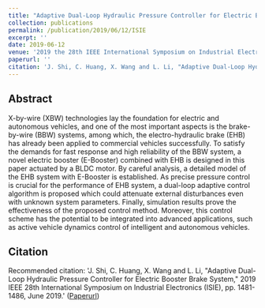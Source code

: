 ```yaml
---
title: "Adaptive Dual-Loop Hydraulic Pressure Controller for Electric Booster Brake System"
collection: publications
permalink: /publication/2019/06/12/ISIE
excerpt: ''
date: 2019-06-12
venue: '2019 the 28th IEEE International Symposium on Industrial Electronics (ISIE)'
paperurl: ''
citation: 'J. Shi, C. Huang, X. Wang and L. Li, "Adaptive Dual-Loop Hydraulic Pressure Controller for Electric Booster Brake System," 2019 IEEE 28th International Symposium on Industrial Electronics (ISIE), pp. 1481-1486, June 2019.'
---
```


## Abstract
X-by-wire (XBW) technologies lay the foundation for electric and autonomous vehicles, and one of the most important aspects is the brake-by-wire (BBW) systems, among which, the electro-hydraulic brake (EHB) has already been applied to commercial vehicles successfully. To satisfy the demands for fast response and high reliability of the BBW system, a novel electric booster (E-Booster) combined with EHB is designed in this paper actuated by a BLDC motor. By careful analysis, a detailed model of the EHB system with E-Booster is established. As precise pressure control is crucial for the performance of EHB system, a dual-loop adaptive control algorithm is proposed which could attenuate external disturbances even with unknown system parameters. Finally, simulation results prove the effectiveness of the proposed control method. Moreover, this control scheme has the potential to be integrated into advanced applications, such as active vehicle dynamics control of intelligent and autonomous vehicles.

## Citation
Recommended citation: 'J. Shi, C. Huang, X. Wang and L. Li, "Adaptive Dual-Loop Hydraulic Pressure Controller for Electric Booster Brake System," 2019 IEEE 28th International Symposium on Industrial Electronics (ISIE), pp. 1481-1486, June 2019.' ([Paperurl](https://ieeexplore.ieee.org/abstract/document/8781286))

